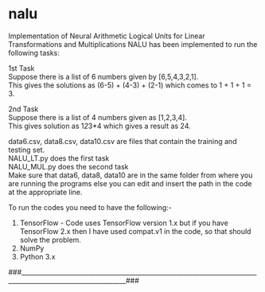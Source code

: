 # nalu
Implementation of Neural Arithmetic Logical Units for Linear Transformations and Multiplications
NALU has been implemented to run the following tasks:

1st Task  
Suppose there is a list of 6 numbers given by [6,5,4,3,2,1].  
This gives the solutions as (6-5) + (4-3) + (2-1) which comes to 1 + 1 + 1 = 3.  

2nd Task  
Suppose there is a list of 4 numbers given as [1,2,3,4].  
This gives solution as 1*2*3*4 which gives a result as 24.  

data6.csv, data8.csv, data10.csv are files that contain the training and testing set.  
NALU_LT.py does the first task  
NALU_MUL.py does the second task  
Make sure that data6, data8, data10 are in the same folder from where you are running the programs else you can edit and insert
the path in the code at the appropriate line.

To run the codes you need to have the following:-
1. TensorFlow - Code uses TensorFlow version 1.x but if you have TensorFlow 2.x then I have used compat.v1 in the code, so that
should solve the problem.
2. NumPy
3. Python 3.x

###_______________________________________________________________________________________________________________###

